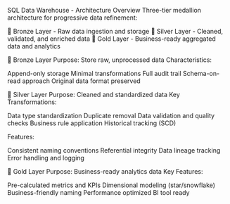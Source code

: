 SQL Data Warehouse -  Architecture Overview
Three-tier medallion architecture for progressive data refinement:

🥉 Bronze Layer - Raw data ingestion and storage
🥈 Silver Layer - Cleaned, validated, and enriched data
🥇 Gold Layer - Business-ready aggregated data and analytics


🥉 Bronze Layer
Purpose: Store raw, unprocessed data
Characteristics:

Append-only storage
Minimal transformations
Full audit trail
Schema-on-read approach
Original data format preserved


🥈 Silver Layer
Purpose: Cleaned and standardized data
Key Transformations:

Data type standardization
Duplicate removal
Data validation and quality checks
Business rule application
Historical tracking (SCD)

Features:

Consistent naming conventions
Referential integrity
Data lineage tracking
Error handling and logging


🥇 Gold Layer
Purpose: Business-ready analytics data
Key Features:

Pre-calculated metrics and KPIs
Dimensional modeling (star/snowflake)
Business-friendly naming
Performance optimized
BI tool ready
